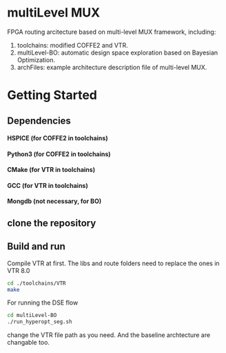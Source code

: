 # multiLevel MUX 
FPGA routing arcitecture based on multi-level MUX framework, including:
1. toolchains: modified COFFE2 and VTR.
2. multiLevel-BO: automatic design space exploration based on Bayesian Optimization.
3. archFiles: example architecture description file of multi-level MUX.

# Getting Started
## Dependencies
#### HSPICE (for COFFE2 in toolchains)
#### Python3 (for COFFE2 in toolchains)
#### CMake (for VTR in toolchains)
#### GCC (for VTR in toolchains)
#### Mongdb (not necessary, for BO)

## clone the repository

## Build and run

Compile VTR at first. The libs and route folders need to replace the ones in VTR 8.0
```sh
cd ./toolchains/VTR
make
```

For running the DSE flow
```sh
cd multiLevel-BO
./run_hyperopt_seg.sh
```

change the VTR file path as you need. And the baseline archtecture are changable too.
